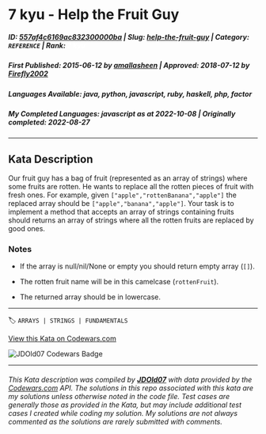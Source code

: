 # 7 kyu - Help the Fruit Guy

##### **ID**: [557af4c6169ac832300000ba](https://www.codewars.com/kata/557af4c6169ac832300000ba) | **Slug**: [help-the-fruit-guy](https://www.codewars.com/kata/557af4c6169ac832300000ba) | **Category**: `REFERENCE` | **Rank**: <span style="color:white">7 kyu</span>

##### **First Published**: 2015-06-12 ***by*** [amallasheen](https://www.codewars.com/users/amallasheen) | **Approved**: 2018-07-12 ***by*** [Firefly2002](https://www.codewars.com/users/Firefly2002)

##### **Languages Available**: java, python, javascript, ruby, haskell, php, factor

##### **My Completed Languages**: javascript ***as at*** 2022-10-08 | **Originally completed**: 2022-08-27

---

## Kata Description


Our fruit guy has a bag of fruit (represented as an array of strings) where some fruits are rotten. He wants to replace all the rotten pieces of fruit with fresh ones. For example, given `["apple","rottenBanana","apple"]` the replaced array should be `["apple","banana","apple"]`. Your task is to implement a method that accepts an array of strings containing fruits should returns an array of strings where all the rotten fruits are replaced by good ones. 



### Notes



- If the array is null/nil/None or empty you should return empty array (`[]`).

- The rotten fruit name will be in this camelcase (`rottenFruit`).

- The returned array should be in lowercase.

---


🏷 `ARRAYS | STRINGS | FUNDAMENTALS`


[View this Kata on Codewars.com](https://www.codewars.com/kata/557af4c6169ac832300000ba)

![](https://www.codewars.com/users/jdold07/badges/large "JDOld07 Codewars Badge")

---

###### *This Kata description was compiled by [**JDOld07**](https://tpstech.dev) with data provided by the [Codewars.com](https://www.codewars.com) API.  The solutions in this repo associated with this kata are my solutions unless otherwise noted in the code file.  Test cases are generally those as provided in the Kata, but may include additional test cases I created while coding my solution.  My solutions are not always commented as the solutions are rarely submitted with comments.*
